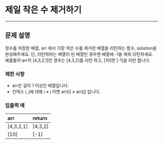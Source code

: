 # 제일 작은 수 제거하기

***

## 문제 설명

정수를 저장한 배열, arr 에서 가장 작은 수를 제거한 배열을 리턴하는 함수, solution을 완성해주세요. 
단, 리턴하려는 배열이 빈 배열인 경우엔 배열에 -1을 채워 리턴하세요. 
예를들어 arr이 [4,3,2,1]인 경우는 [4,3,2]를 리턴 하고, [10]면 [-1]을 리턴 합니다.

### 제한 사항
- arr은 길이 1 이상인 배열입니다.
- 인덱스 i, j에 대해 i ≠ j 이면 arr[i] ≠ arr[j] 입니다.


### 입출력 예

| arr     |  return  |
| :------ | :------ |
| [4,3,2,1] | [4,3,2] |
| [10]   | [-1]   |
